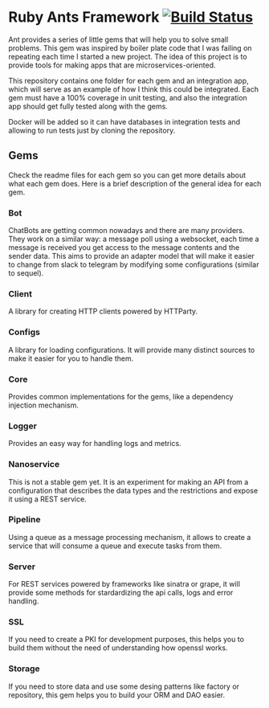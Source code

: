 # Ruby Ants Framework [![Build Status](https://travis-ci.com/TachoMex/ant.svg?token=mByHJndryoQGoBVujqw2&branch=develop)](https://travis-ci.com/TachoMex/ant)

Ant provides a series of little gems that will help you to solve small problems.
This gem was inspired by boiler plate code that I was failing on repeating each
time I started a new project. The idea of this project is to provide tools for
making apps that are microservices-oriented.

This repository contains one folder for each gem and an integration app, which
will serve as an example of how I think this could be integrated. Each gem
must have a 100% coverage in unit testing, and also the integration app should
get fully tested along with the gems.

Docker will be added so it can have databases in integration tests and allowing
to run tests just by cloning the repository.

## Gems
Check the readme files for each gem so you can get more details about what each
gem does. Here is a brief description of the general idea for each gem.

### Bot
ChatBots are getting common nowadays and there are many providers. They work on
a similar way: a message poll using a websocket, each time a message is received
you get access to the message contents and the sender data. This aims to provide
an adapter model that will make it easier to change from slack to telegram by
modifying some configurations (similar to sequel).

### Client
A library for creating HTTP clients powered by HTTParty.

### Configs
A library for loading configurations. It will provide many distinct sources to
make it easier for you to handle them.

### Core
Provides common implementations for the gems, like a dependency injection
mechanism.

### Logger
Provides an easy way for handling logs and metrics.

### Nanoservice
This is not a stable gem yet. It is an experiment for making an API from a
configuration that describes the data types and the restrictions and expose it
using a REST service.

### Pipeline
Using a queue as a message processing mechanism, it allows to create a service
that will consume a queue and execute tasks from them.

### Server
For REST services powered by frameworks like sinatra or grape, it will provide
some methods for stardardizing the api calls, logs and error handling.

### SSL
If you need to create a PKI for development purposes, this helps you to build
them without the need of understanding how openssl works.

### Storage
If you need to store data and use some desing patterns like factory or repository,
this gem helps you to build your ORM and DAO easier.
